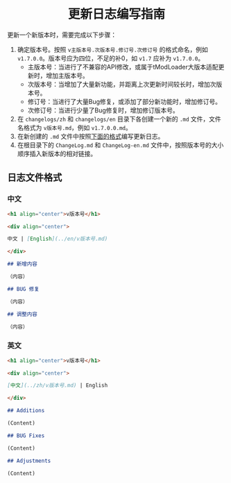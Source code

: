 ﻿<h1 align="center">更新日志编写指南</h1>

更新一个新版本时，需要完成以下步骤：
1. 确定版本号。按照 `v主版本号.次版本号.修订号.次修订号` 的格式命名，例如 `v1.7.0.0`。版本号应为四位，不足的补0，如 `v1.7` 应补为 `v1.7.0.0`。
   - 主版本号：当进行了不兼容的API修改，或属于tModLoader大版本适配更新时，增加主版本号。
   - 次版本号：当增加了大量新功能，并距离上次更新时间较长时，增加次版本号。
   - 修订号：当进行了大量Bug修复，或添加了部分新功能时，增加修订号。
   - 次修订号：当进行少量了Bug修复时，增加修订版本号。
2. 在 `changelogs/zh` 和 `changelogs/en` 目录下各创建一个新的 `.md` 文件，文件名格式为 `v版本号.md`，例如 `v1.7.0.0.md`。
3. 在新创建的 `.md` 文件中按照[下面的格式](#日志文件格式)编写更新日志。
4. 在根目录下的 `ChangeLog.md` 和 `ChangeLog-en.md` 文件中，按照版本号的大小顺序插入新版本的相对链接。

## 日志文件格式

### 中文

```markdown
<h1 align="center">v版本号</h1>

<div align="center">

中文 | [English](../en/v版本号.md)

</div>

## 新增内容

（内容）

## BUG 修复

（内容）

## 调整内容

（内容）
```

### 英文

```markdown
<h1 align="center">v版本号</h1>

<div align="center">

[中文](../zh/v版本号.md) | English

</div>

## Additions

(Content)

## BUG Fixes

(Content)

## Adjustments

(Content)
```